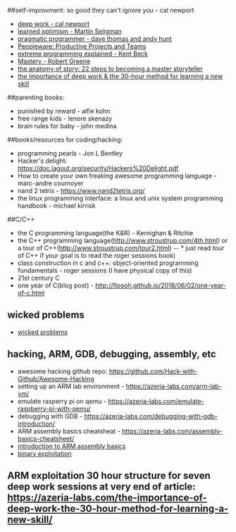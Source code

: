 ##self-improvment:
so good they can't ignore you - cal newport
* [deep work - cal newport]()
* [learned optimism - Martin Seligman]()
* [pragmatic programmer - dave thomas and andy hunt]()
* [Peopleware: Productive Projects and Teams]()
* [extreme programming explained - Kent Beck]()
* [Mastery - Robert Greene]()
* [the anatomy of story: 22 steps to becoming a master storyteller]()
* [the importance of deep work & the 30-hour method for learning a new skill](https://azeria-labs.com/the-importance-of-deep-work-the-30-hour-method-for-learning-a-new-skill/)

##parenting books:
* punished by reward - alfie kohn
* free range kids - lenore skenazy
* brain rules for baby - john medina

##books/resources for coding/hacking:
* programming pearls - Jon L Bentley
* Hacker's delight: https://doc.lagout.org/security/Hackers%20Delight.pdf
* How to create your own freaking awesome programming language - marc-andre cournoyer
* nand 2 tetris - https://www.nand2tetris.org/
* the linux programming interface: a linux and unix system programming handbook - michael kirrisk

##C/C++
* the C programming language(the K&R) -  Kernighan & Ritchie
* the C++ programming language(http://www.stroustrup.com/4th.html) or a tour of C++(http://www.stroustrup.com/tour2.html) -- * just read tour of C++ if your goal is to read the roger sessions book)
* class construction in c and c++: object-oriented programming fundamentals - roger sessions (I have physical copy of this)
* 21st century C
* one year of C(blog post) - http://floooh.github.io/2018/06/02/one-year-of-c.html

## wicked problems
* [wicked problems](http://www.kschroeder.com/weblog/wicked-1)

## hacking, ARM, GDB, debugging, assembly, etc
* awesome hacking github repo: https://github.com/Hack-with-Github/Awesome-Hacking
* setting up an ARM lab environment - https://azeria-labs.com/arm-lab-vm/
* emulate rasperry pi on qemu - https://azeria-labs.com/emulate-raspberry-pi-with-qemu/
* debugging with GDB - https://azeria-labs.com/debugging-with-gdb-introduction/
* ARM assembly basics cheatsheat - https://azeria-labs.com/assembly-basics-cheatsheet/
* [introdoction to ARM assembly basics](https://azeria-labs.com/writing-arm-assembly-part-1/)
* [binary exploitation](https://azeria-labs.com/writing-arm-shellcode/)


## ARM exploitation 30 hour structure for seven deep work sessions at very end of article: https://azeria-labs.com/the-importance-of-deep-work-the-30-hour-method-for-learning-a-new-skill/
